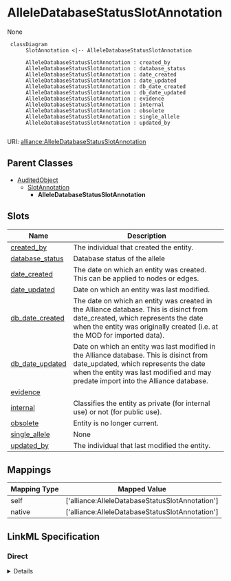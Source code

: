 # AlleleDatabaseStatusSlotAnnotation

None


```mermaid
 classDiagram
      SlotAnnotation <|-- AlleleDatabaseStatusSlotAnnotation
      
      AlleleDatabaseStatusSlotAnnotation : created_by
      AlleleDatabaseStatusSlotAnnotation : database_status
      AlleleDatabaseStatusSlotAnnotation : date_created
      AlleleDatabaseStatusSlotAnnotation : date_updated
      AlleleDatabaseStatusSlotAnnotation : db_date_created
      AlleleDatabaseStatusSlotAnnotation : db_date_updated
      AlleleDatabaseStatusSlotAnnotation : evidence
      AlleleDatabaseStatusSlotAnnotation : internal
      AlleleDatabaseStatusSlotAnnotation : obsolete
      AlleleDatabaseStatusSlotAnnotation : single_allele
      AlleleDatabaseStatusSlotAnnotation : updated_by
      

```



URI: [alliance:AlleleDatabaseStatusSlotAnnotation](http://alliancegenome.org/AlleleDatabaseStatusSlotAnnotation)


## Parent Classes

* [AuditedObject](AuditedObject.md)
    * [SlotAnnotation](SlotAnnotation.md)
        * **AlleleDatabaseStatusSlotAnnotation**




<!-- no inheritance hierarchy -->


## Slots

| Name | Description  |
| ---  | ---  |
| [created_by](created_by.md) | The individual that created the entity. |
| [database_status](database_status.md) | Database status of the allele |
| [date_created](date_created.md) | The date on which an entity was created. This can be applied to nodes or edges. |
| [date_updated](date_updated.md) | Date on which an entity was last modified. |
| [db_date_created](db_date_created.md) | The date on which an entity was created in the Alliance database.  This is disinct from date_created, which represents the date when the entity was originally created (i.e. at the MOD for imported data). |
| [db_date_updated](db_date_updated.md) | Date on which an entity was last modified in the Alliance database.  This is disinct from date_updated, which represents the date when the entity was last modified and may predate import into the Alliance database. |
| [evidence](evidence.md) |  |
| [internal](internal.md) | Classifies the entity as private (for internal use) or not (for public use). |
| [obsolete](obsolete.md) | Entity is no longer current. |
| [single_allele](single_allele.md) | None |
| [updated_by](updated_by.md) | The individual that last modified the entity. |


## Mappings

| Mapping Type | Mapped Value |
| ---  | ---  |
| self | ['alliance:AlleleDatabaseStatusSlotAnnotation'] |
| native | ['alliance:AlleleDatabaseStatusSlotAnnotation'] |




## LinkML Specification

<!-- TODO: investigate https://stackoverflow.com/questions/37606292/how-to-create-tabbed-code-blocks-in-mkdocs-or-sphinx -->

### Direct

<details>
```yaml
name: AlleleDatabaseStatusSlotAnnotation
from_schema: https://github.com/alliance-genome/agr_curation_schema/src/schema/allele
is_a: SlotAnnotation
slots:
- single_allele
- database_status
slot_usage:
  single_allele:
    name: single_allele
    domain_of:
    - AlleleDatabaseStatusSlotAnnotation
    - AlleleFullNameSlotAnnotation
    - AlleleFunctionalImpactSlotAnnotation
    - AlleleGermlineTransmissionStatusSlotAnnotation
    - AlleleInheritanceModeSlotAnnotation
    - AlleleMolecularMutationSlotAnnotation
    - AlleleMutationTypeSlotAnnotation
    - AlleleNomenclatureEventSlotAnnotation
    - AlleleNoteSlotAnnotation
    - AlleleSecondaryIdSlotAnnotation
    - AlleleSymbolSlotAnnotation
    - AlleleSynonymSlotAnnotation
    - AffectedGenomicModelComponent
    required: true

```
</details>

### Induced

<details>
```yaml
name: AlleleDatabaseStatusSlotAnnotation
from_schema: https://github.com/alliance-genome/agr_curation_schema/src/schema/allele
is_a: SlotAnnotation
slot_usage:
  single_allele:
    name: single_allele
    domain_of:
    - AlleleDatabaseStatusSlotAnnotation
    - AlleleFullNameSlotAnnotation
    - AlleleFunctionalImpactSlotAnnotation
    - AlleleGermlineTransmissionStatusSlotAnnotation
    - AlleleInheritanceModeSlotAnnotation
    - AlleleMolecularMutationSlotAnnotation
    - AlleleMutationTypeSlotAnnotation
    - AlleleNomenclatureEventSlotAnnotation
    - AlleleNoteSlotAnnotation
    - AlleleSecondaryIdSlotAnnotation
    - AlleleSymbolSlotAnnotation
    - AlleleSynonymSlotAnnotation
    - AffectedGenomicModelComponent
    required: true
attributes:
  single_allele:
    name: single_allele
    from_schema: https://github.com/alliance-genome/agr_curation_schema/src/schema/allele
    multivalued: false
    alias: single_allele
    owner: AlleleDatabaseStatusSlotAnnotation
    domain_of:
    - AlleleDatabaseStatusSlotAnnotation
    - AlleleFullNameSlotAnnotation
    - AlleleFunctionalImpactSlotAnnotation
    - AlleleGermlineTransmissionStatusSlotAnnotation
    - AlleleInheritanceModeSlotAnnotation
    - AlleleMolecularMutationSlotAnnotation
    - AlleleMutationTypeSlotAnnotation
    - AlleleNomenclatureEventSlotAnnotation
    - AlleleNoteSlotAnnotation
    - AlleleSecondaryIdSlotAnnotation
    - AlleleSymbolSlotAnnotation
    - AlleleSynonymSlotAnnotation
    - AffectedGenomicModelComponent
    range: Allele
    required: true
  database_status:
    name: database_status
    description: Database status of the allele
    from_schema: https://github.com/alliance-genome/agr_curation_schema/src/schema/allele
    domain: AlleleDatabaseStatusSlotAnnotation
    alias: database_status
    owner: AlleleDatabaseStatusSlotAnnotation
    domain_of:
    - AlleleDatabaseStatusSlotAnnotation
    range: VocabularyTerm
    required: true
  evidence:
    name: evidence
    description: ''
    from_schema: https://github.com/alliance-genome/agr_curation_schema/src/schema/reference
    multivalued: true
    alias: evidence
    owner: AlleleDatabaseStatusSlotAnnotation
    domain_of:
    - AlleleGenerationMethodAssociation
    - Note
    - SlotAnnotation
    - Association
    range: InformationContentEntity
  created_by:
    name: created_by
    description: The individual that created the entity.
    from_schema: https://github.com/alliance-genome/agr_curation_schema/core.yaml
    domain: AuditedObject
    multivalued: false
    alias: created_by
    owner: AlleleDatabaseStatusSlotAnnotation
    domain_of:
    - AuditedObject
    range: Person
  date_created:
    name: date_created
    description: The date on which an entity was created. This can be applied to nodes
      or edges.
    from_schema: https://github.com/alliance-genome/agr_curation_schema/core.yaml
    aliases:
    - creation_date
    exact_mappings:
    - dct:createdOn
    - WIKIDATA_PROPERTY:P577
    alias: date_created
    owner: AlleleDatabaseStatusSlotAnnotation
    domain_of:
    - AuditedObject
    - AuditedObjectDTO
    range: datetime
  updated_by:
    name: updated_by
    description: The individual that last modified the entity.
    from_schema: https://github.com/alliance-genome/agr_curation_schema/core.yaml
    domain: AuditedObject
    multivalued: false
    alias: updated_by
    owner: AlleleDatabaseStatusSlotAnnotation
    domain_of:
    - AuditedObject
    range: Person
  date_updated:
    name: date_updated
    description: Date on which an entity was last modified.
    from_schema: https://github.com/alliance-genome/agr_curation_schema/core.yaml
    aliases:
    - date_last_modified
    alias: date_updated
    owner: AlleleDatabaseStatusSlotAnnotation
    domain_of:
    - AuditedObject
    - AuditedObjectDTO
    range: datetime
  db_date_created:
    name: db_date_created
    description: The date on which an entity was created in the Alliance database.  This
      is disinct from date_created, which represents the date when the entity was
      originally created (i.e. at the MOD for imported data).
    from_schema: https://github.com/alliance-genome/agr_curation_schema/core.yaml
    alias: db_date_created
    owner: AlleleDatabaseStatusSlotAnnotation
    domain_of:
    - AuditedObject
    - AuditedObjectDTO
    range: datetime
  db_date_updated:
    name: db_date_updated
    description: Date on which an entity was last modified in the Alliance database.  This
      is disinct from date_updated, which represents the date when the entity was
      last modified and may predate import into the Alliance database.
    from_schema: https://github.com/alliance-genome/agr_curation_schema/core.yaml
    alias: db_date_updated
    owner: AlleleDatabaseStatusSlotAnnotation
    domain_of:
    - AuditedObject
    - AuditedObjectDTO
    range: datetime
  internal:
    name: internal
    description: Classifies the entity as private (for internal use) or not (for public
      use).
    notes:
    - Default value is true.
    from_schema: https://github.com/alliance-genome/agr_curation_schema/core.yaml
    alias: internal
    owner: AlleleDatabaseStatusSlotAnnotation
    domain_of:
    - AuditedObject
    - AuditedObjectDTO
    range: boolean
    required: true
  obsolete:
    name: obsolete
    description: Entity is no longer current.
    notes:
    - Obsolete entities are preserved in the database for posterity but should not
      be publicly displayed.
    from_schema: https://github.com/alliance-genome/agr_curation_schema/core.yaml
    alias: obsolete
    owner: AlleleDatabaseStatusSlotAnnotation
    domain_of:
    - AuditedObject
    - AuditedObjectDTO
    range: boolean

```
</details>